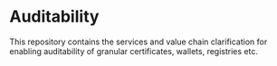 # Auditability
This repository contains the services and value chain clarification for enabling auditability of granular certificates, wallets, registries etc.
